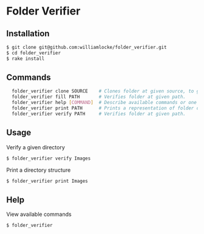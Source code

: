 Folder Verifier
===============


Installation
------------

~~~ sh
$ git clone git@github.com:williamlocke/folder_verifier.git
$ cd folder_verifier
$ rake install
~~~


Commands
--------
~~~ sh
  folder_verifier clone SOURCE    # Clones folder at given source, to given dest. Looks at number of images in per folder in source and creates a .x filename (e.g. .12) in each folder representing the intended number of images for each...
  folder_verifier fill PATH       # Verifies folder at given path.
  folder_verifier help [COMMAND]  # Describe available commands or one specific command
  folder_verifier print PATH      # Prints a representation of folder directory.
  folder_verifier verify PATH     # Verifies folder at given path.
~~~ 


Usage
-----

Verify a given directory
~~~ sh
$ folder_verifier verify Images
~~~

Print a directory structure
~~~ sh
$ folder_verifier print Images
~~~


Help
----

View available commands
~~~ sh
$ folder_verifier 
~~~

